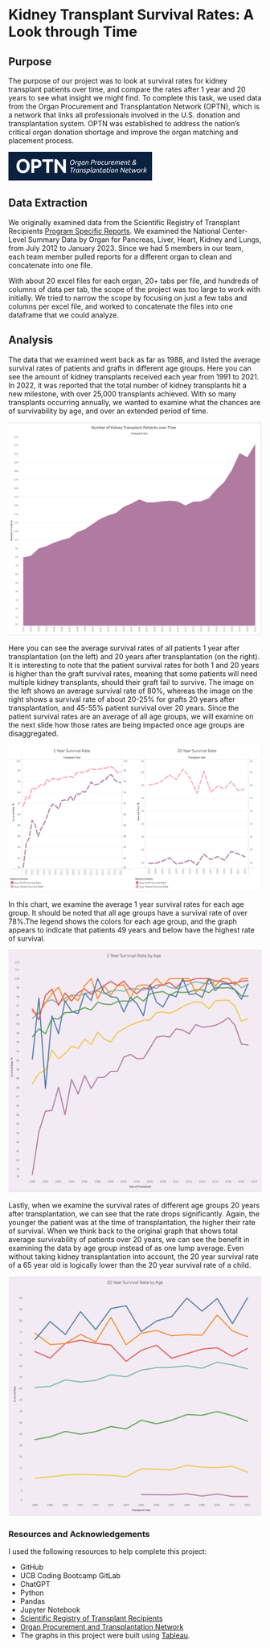 # Kidney Transplant Survival Rates: A Look through Time

## Purpose
The purpose of our project was to look at survival rates for kidney transplant patients over time, and compare the rates after 1 year and 20 years to see what insight we might find. To complete this task, we used data from the Organ Procurement and Transplantation Network (OPTN), which is a network that links all professionals involved in the U.S. donation and transplantation system. OPTN was established to address the nation’s critical organ donation shortage and improve the organ matching and placement process. 

![](https://github.com/mvogel3/transplant-survival/blob/Houdini24/Images/OPTN%20Logo.png)

## Data Extraction
We originally examined data from the Scientific Registry of Transplant Recipients [Program Specific Reports](https://www.srtr.org/reports/program-specific-reports/). We examined the National Center-Level Summary Data by Organ for Pancreas, Liver, Heart, Kidney and Lungs, from July 2012 to January 2023. Since we had 5 members in our team, each team member pulled reports for a different organ to clean and concatenate into one file.

With about 20 excel files for each organ, 20+ tabs per file, and hundreds of columns of data per tab, the scope of the project was too large to work with initially. We tried to narrow the scope by focusing on just a few tabs and columns per excel file, and worked to concatenate the files into one dataframe that we could analyze. 

## Analysis
The data that we examined went back as far as 1988, and listed the average survival rates of patients and grafts in different age groups. Here you can see the amount of kidney transplants received each year from 1991 to 2021. In 2022, it was reported that the total number of kidney transplants hit a new milestone, with over 25,000 transplants achieved. With so many transplants occurring annually, we wanted to examine what the chances are of survivability by age, and over an extended period of time.

![](https://github.com/mvogel3/transplant-survival/blob/Houdini24/Images/Kidney%20Patients%20Over%20Time.png)

Here you can see the average survival rates of all patients 1 year after transplantation (on the left) and 20 years after transplantation (on the right). It is interesting to note that the patient survival rates for both 1 and 20 years is higher than the graft survival rates, meaning that some patients will need multiple kidney transplants, should their graft fail to survive. The image on the left shows an average survival rate of 80%, whereas the image on the right shows a survival rate of about 20-25% for grafts 20 years after transplantation, and 45-55% patient survival over 20 years. Since the patient survival rates are an average of all age groups, we will examine on the next slide how those rates are being impacted once age groups are disaggregated.

![](https://github.com/mvogel3/transplant-survival/blob/Houdini24/Images/Survival%20Rates%20over%20Time.png)
  
In this chart, we examine the average 1 year survival rates for each age group. It should be noted that all age groups have a survival rate of over 78%.The legend shows the colors for each age group, and the graph appears to indicate that patients 49 years and below have the highest rate of survival.

![](https://github.com/mvogel3/transplant-survival/blob/Houdini24/Images/1%20Year%20Survivability%20by%20Age.png)

Lastly, when we examine the survival rates of different age groups 20 years after transplantation, we can see that the rate drops significantly. Again, the younger the patient was at the time of transplantation, the higher their rate of survival. When we think back to the original graph that shows total average survivability of patients over 20 years, we can see the benefit in examining the data by age group instead of as one lump average. Even without taking kidney transplantation into account, the 20 year survival rate of a 65 year old is logically lower than the 20 year survival rate of a child.

![](https://github.com/mvogel3/transplant-survival/blob/Houdini24/Images/20%20Year%20Survival%20Rate.png)

### Resources and Acknowledgements
I used the following resources to help complete this project:

* GitHub
* UCB Coding Bootcamp GitLab
* ChatGPT
* Python
* Pandas
* Jupyter Notebook
* [Scientific Registry of Transplant Recipients](https://www.srtr.org)
* [Organ Procurement and Transplantation Network](https://optn.transplant.hrsa.gov)
* The graphs in this project were built using [Tableau](https://public.tableau.com/views/GraftandPatientSurvivalRateoverTime/1YearSurvivalRatebyAge?:language=en-US&publish=yes&:display_count=n&:origin=viz_share_link).

